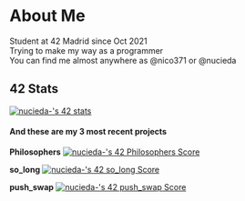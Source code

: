 # About Me

Student at 42 Madrid since Oct 2021  
Trying to make my way as a programmer  
You can find me almost anywhere as @nico371 or @nucieda  


## 42 Stats
[![nucieda-'s 42 stats](https://badge42.vercel.app/api/v2/clialmlmm001608mj8ajscinz/stats?cursusId=21&coalitionId=65)](https://github.com/JaeSeoKim/badge42)


#### And these are my 3 most recent projects

**Philosophers** [![nucieda-'s 42 Philosophers Score](https://badge42.vercel.app/api/v2/clialmlmm001608mj8ajscinz/project/3084905)](https://github.com/JaeSeoKim/badge42)

**so_long** [![nucieda-'s 42 so_long Score](https://badge42.vercel.app/api/v2/clialmlmm001608mj8ajscinz/project/3070571)](https://github.com/JaeSeoKim/badge42)

**push_swap** [![nucieda-'s 42 push_swap Score](https://badge42.vercel.app/api/v2/clialmlmm001608mj8ajscinz/project/2975545)](https://github.com/JaeSeoKim/badge42)

